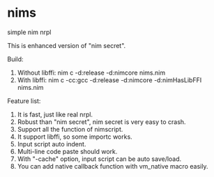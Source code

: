 # nims
simple nim nrpl

This is enhanced version of "nim secret".

Build:
1. Without libffi: nim c -d:release -d:nimcore nims.nim
2. With libffi: nim c -cc:gcc -d:release -d:nimcore -d:nimHasLibFFI nims.nim

Feature list:
1.  It is fast, just like real nrpl.
2.  Robust than "nim secret", nim secret is very easy to crash.
3.  Support all the function of nimscript.
4.  It support libffi, so some importc works.
5.  Input script auto indent.
6.  Multi-line code paste should work.
7.  With "-cache" option, input script can be auto save/load.
8.  You can add native callback function with vm_native macro easily.
